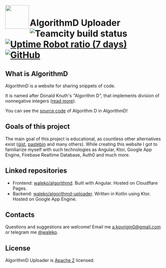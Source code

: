 <a href="https://algorithmd.wlko.me">
  <img align="left" width="75px" src="https://algorithmd.wlko.me/assets/img/algorithmd.png">
</a>
<h1 align="left">
  AlgorithmD Uploader
  <img alt="Teamcity build status" src="https://waleko.teamcity.com/app/rest/builds/buildType:(AlgorithmdUploader_Build)/statusIcon"/>
  <a href="https://api.algorithmd.wlko.me">
    <img alt="Uptime Robot ratio (7 days)"
      src="https://img.shields.io/uptimerobot/ratio/7/m788737569-9159333ab68377023fe81a9a">
  </a>
  <a href="./LICENSE"><img alt="GitHub" src="https://img.shields.io/github/license/waleko/algorithmd-uploader"></a>
</h1>

## What is AlgorithmD

AlgorithmD is a website for sharing snippets of code.

It is named after Donald Knuth's "Algorithm D", that implements division of nonnegative integers ([read more](https://skanthak.homepage.t-online.de/division.html)).

You can see the [source code](https://algorithmd.wlko.me/view/fb792837-c2db-4f80-a002-d0b4801991df) of Algorithm D in AlgorithmD!

## Goals of this project
The main goal of this project is educational, as countless other alternatives exist ([gist](https://gist.github.com), [pastebin](https://pastebin.com) and many others). While creating this website I got to familiarize myself with such technologies as Angular, Ktor, Google App Engine, Firebase Realtime Database, Auth0 and much more.

## Linked repositories
* Frontend: [waleko/algorithmd](https://github.com/waleko/algorithmd). Built with Angular. Hosted on Cloudflare Pages.
* Backend: [waleko/algorithmd-uploader](https://github.com/waleko/algorithmd-uploader). Written in Kotlin using Ktor. Hosted on Google App Engine.

## Contacts
Questions and suggestions are welcome! Email me [a.kovrigin0@gmail.com](mailto:a.kovrigin0@gmail.com) or telegram me [@waleko](https://t.me/waleko).

## License
AlgorithmD Uploader is [Apache 2](./LICENSE) licensed.
